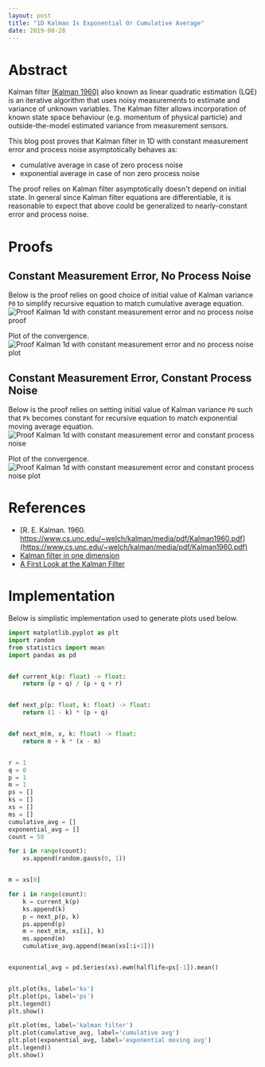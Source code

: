 ```yaml
---
layout: post
title: "1D Kalman Is Exponential Or Cumulative Average"
date: 2019-08-28
---
```


# Abstract
Kalman filter [(Kalman 1960)](https://www.cs.unc.edu/~welch/kalman/media/pdf/Kalman1960.pdf) also known as linear quadratic estimation (LQE) is an iterative algorithm that uses noisy measurements to estimate and variance of unknown variables. The Kalman filter allows incorporation of known state space behaviour (e.g. momentum of physical particle) and outside-the-model estimated variance from measurement sensors.

This blog post proves that Kalman filter in 1D with constant measurement error and process noise asymptotically behaves as:

 - cumulative average in case of zero process noise
 - exponential average in case of non zero process noise
 
The proof relies on Kalman filter asymptotically doesn't depend on initial state. In general since Kalman filter equations are differentiable, it is reasonable to expect that above could be generalized to nearly-constant error and process noise.


# Proofs

## Constant Measurement Error, No Process Noise

Below is the proof relies on good choice of initial value of Kalman variance ```P0``` to simplify recursive equation to match cumulative average equation.
![Proof Kalman 1d with constant measurement error and no process noise proof](https://raw.githubusercontent.com/vackosar/vackosar.github.io/master/images/2019-08-28-kalman-1d-without-process-noise-proof.jpg)

Plot of the convergence.
![Proof Kalman 1d with constant measurement error and no process noise plot](https://raw.githubusercontent.com/vackosar/vackosar.github.io/master/images/2019-08-28-kalman-1d-without-process-noise-plot.jpg)


## Constant Measurement Error, Constant Process Noise

Below is the proof relies on setting initial value of Kalman variance ```P0``` such that ```Pk``` becomes constant for recursive equation to match exponential moving average equation.
![Proof Kalman 1d with constant measurement error and constant process noise](https://raw.githubusercontent.com/vackosar/vackosar.github.io/master/images/2019-08-28-kalman-1d-with-process-noise-proof.jpg)

Plot of the convergence.
![Proof Kalman 1d with constant measurement error and constant process noise plot](https://raw.githubusercontent.com/vackosar/vackosar.github.io/master/images/2019-08-28-kalman-1d-with-process-noise-plot.jpg)


# References
- [R. E. Kalman. 1960.  https://www.cs.unc.edu/~welch/kalman/media/pdf/Kalman1960.pdf](https://www.cs.unc.edu/~welch/kalman/media/pdf/Kalman1960.pdf)
- [Kalman filter in one dimension](https://www.kalmanfilter.net/kalman1d.html)
- [A First Look at the Kalman Filter](https://lectures.quantecon.org/py/kalman.html)


# Implementation

Below is simplistic implementation used to generate plots used below.
```python
import matplotlib.pyplot as plt
import random
from statistics import mean
import pandas as pd


def current_k(p: float) -> float:
    return (p + q) / (p + q + r)


def next_p(p: float, k: float) -> float:
    return (1 - k) * (p + q)


def next_m(m, x, k: float) -> float:
    return m + k * (x - m)


r = 1
q = 0
p = 1
m = 1
ps = []
ks = []
xs = []
ms = []
cumulative_avg = []
exponential_avg = []
count = 50

for i in range(count):
    xs.append(random.gauss(0, 1))


m = xs[0]

for i in range(count):
    k = current_k(p)
    ks.append(k)
    p = next_p(p, k)
    ps.append(p)
    m = next_m(m, xs[i], k)
    ms.append(m)
    cumulative_avg.append(mean(xs[:i+1]))


exponential_avg = pd.Series(xs).ewm(halflife=ps[-1]).mean()


plt.plot(ks, label='ks')
plt.plot(ps, label='ps')
plt.legend()
plt.show()

plt.plot(ms, label='kalman filter')
plt.plot(cumulative_avg, label='cumulative avg')
plt.plot(exponential_avg, label='exponential moving avg')
plt.legend()
plt.show()
```
